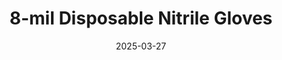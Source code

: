---
type: product
layout: product
date: 2025-03-27
sitemap:
  priority: 1
  changefreq: "weekly"

# SEO metadata
seoTitleSuffix: "Professional Mechanic Gloves Near Me"
seoDescription: >-
  Get heavy-duty 8-mil nitrile gloves in Oklahoma from Nutcracker Pro. Perfect for mechanics, dealerships, and auto shops. FDA, ASTM, CE certified. Fast shipping, bulk deals, M-XXL sizes.

# Page content
title: "8-mil Disposable **Nitrile Gloves**"
subtitle: ""
description: >-
  Premium 8-mil nitrile gloves for Oklahoma mechanics and auto shops. Durable, textured grip, FDA and ASTM certified. Ideal for heavy-duty tasks with fast shipping and bulk savings.
titlePrefix: "Oklahoma Auto Shop Essentials"

# benefitsContent
benefitsImages:
  - image: "/images/gloves/gallery-2.png"
    alt: "8-mil nitrile gloves for Oklahoma mechanics"
  - image: "/images/gloves/product-details.jpg"
    alt: "8-mil nitrile gloves for auto shops"

benefitsBlocks:
  - title: "Big Savings for Oklahoma Shops"
    text: >-
      Bulk pricing slashes costs by nearly half for Oklahoma auto shops. Replace gloves often without breaking the bank, keeping your team safe and your budget intact.
  - title: "Tough Protection for Mechanics"
    text: >-
      8-mil nitrile resists punctures from sharp tools and parts. Oklahoma technicians trust these gloves for oil, grease, and chemical handling without rips.
  - title: "Meets Safety Standards in Oklahoma"
    text: >-
      FDA, ASTM, and CE certified gloves ensure compliance for Oklahoma service centers. Reliable hand protection keeps your shop running smoothly and safely.
  - title: "Perfect Fit for Every Tech"
    text: >-
      Sizes M to XXL fit Oklahoma mechanics just right. No more loose or tight gloves—boost comfort and safety during long shifts with a snug fit.
  - title: "All-Day Comfort, No Allergies"
    text: >-
      Latex-free design cuts allergy risks for Oklahoma workers. Ergonomic fit reduces fatigue, so your team stays productive all day long.
  - title: "Easy Movement, Heavy Duty"
    text: >-
      Thick 8-mil build doesn’t slow you down. Oklahoma techs handle small parts and tools with ease, keeping workflows fast and efficient.
  - title: "Fast Shipping to Oklahoma Garages"
    text: >-
      Quick delivery keeps Oklahoma auto shops stocked. Order bulk mechanic gloves and get them fast—no delays for your busy service bays.
  - title: "Top Choice for Dealerships"
    text: >-
      Oklahoma dealerships rely on these gloves for heavy-use tasks. Durable, professional-grade nitrile boosts safety and performance daily.
  - title: "Eco-Friendly Shop Solution"
    text: >-
      High-performance gloves with a green edge. Oklahoma shops cut waste with bulk orders of long-lasting nitrile gloves built for the job.

# testimonials section
testimonials:
  title: ""
  items:
    - name: "JakeY"
      text: >-
        These gloves are awesome for my shop in Tulsa. They’re tough, don’t rip, and the grip’s great for greasy parts. Fast shipping to Oklahoma is a big plus too!
    - name: "Mindy in OKC"
      text: >-
        I run a dealership in Oklahoma City, and these gloves save us money. They last through tough jobs, and my techs love the fit. Best bulk deal around.
    - name: "Rusty12"
      text: >-
        Been using these in my garage. They’re thick but easy to move in. No tears even with sharp stuff. Perfect for mechanics like me in Oklahoma.
    - name: "SaraLynn"
      text: >-
        My service center in Lawton switched to these. They’re strong, comfy, and don’t make hands sweaty. Great for long days working on cars.
    - name: "Tom Edmond"
      text: >-
        These gloves are a game-changer. I do oil changes and brake jobs in Edmond, and they hold up great. Bulk pricing keeps my costs low too.
    - name: "Kelly in Stillwater"
      text: >-
        I grabbed these for my auto shop in Stillwater. They’re tough enough for diesel work and fit perfect. Fast delivery keeps me stocked up.
    - name: "Dale from Broken Arrow"
      text: >-
        Solid gloves for my repair bay. They don’t tear on rough metal, and the grip’s spot on. Best mechanic gloves I’ve used in Oklahoma.
    - name: "Pat"
      text: >-
        These nitrile gloves are top-notch for my Enid shop. Thick, durable, and comfy all day. Bulk orders save me cash—can’t ask for more!
    - name: "Enid"
      text: >-
        I work on cars in Muskogee, and these gloves rock. They handle chemicals fine, and I don’t rip through them like cheaper ones. Great buy.

# FAQ section
faq:
  titleColored: "F.A.Q."
  questions:
    - question: "How durable are these gloves for mechanics?"
      answer: >-
        These 8-mil nitrile gloves are built tough for auto shops. They resist punctures and tears from sharp tools, perfect for heavy-duty auto work.
    - question: "Can Oklahoma shops get fast shipping?"
      answer: >-
        Yes, we offer quick delivery across Oklahoma. Bulk orders of mechanic gloves arrive fast, keeping your service bays stocked and ready.
    - question: "Are these gloves safe for Oklahoma regulations?"
      answer: >-
        Absolutely. FDA, ASTM, and CE certified, they meet Oklahoma safety standards. Ideal for auto shops and dealerships needing reliable gear.
    - question: "Do bulk orders save money for Oklahoma buyers?"
      answer: >-
        You bet. Our bulk pricing cuts costs by up to 50% for Oklahoma garages. Stock up on premium gloves without hurting your budget.
    - question: "Will these fit my technicians?"
      answer: >-
        With M to XXL sizes, every tech gets a snug fit. Comfort and safety improve with gloves that aren’t too tight or loose.
    - question: "Are they good for long shifts?"
      answer: >-
        Yes, latex-free and ergonomic, they reduce fatigue for workers. Perfect for all-day use in busy auto repair shops.
    - question: "Can dealerships in Oklahoma trust these gloves?"
      answer: >-
        Definitely. Oklahoma dealerships rely on their durability and compliance for daily service tasks. A solid choice for pros.
---